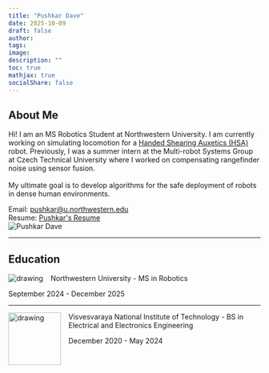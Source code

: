 ```yaml
---
title: "Pushkar Dave"
date: 2025-10-09
draft: false
author: 
tags:
image: 
description: ""
toc: true
mathjax: true
socialShare: false
---
```

## About Me

<div class="about-section">
  <div class="about-text">
    <p>
      Hi! I am an MS Robotics Student at Northwestern University.
      I am currently working on simulating locomotion for a
      <a href="https://github.com/rdlynx19/HSA" target="_blank">Handed Shearing Auxetics (HSA)</a> robot.
      Previously, I was a summer intern at the Multi-robot Systems Group at Czech Technical University where I worked on compensating rangefinder noise using sensor fusion.
      <br><br>
      My ultimate goal is to develop algorithms for the safe deployment of robots in dense human environments.
    </p>
    Email: <a href="mailto:pushkar@u.northwestern.edu " target="_blank"> pushkar@u.northwestern.edu</a> <br>
    Resume: <a href="https://pushkardave.com/resume" target="_blank"> Pushkar's Resume </a>
  </div>

  <div class="about-image">
    <img src="/images/misc/web-3.jpg" alt="Pushkar Dave" />
  </div>
</div>

---

## Education
<img align="left" src="/images/misc/nu.jpeg" alt="drawing" width="" style="margin-right: 15px;"/>

Northwestern University - MS in Robotics

September 2024 - December 2025

---

<img align="left" src="/images/misc/vnit-logo.jpeg" alt="drawing" width="105" style="margin-right: 15px;"/>

Visvesvaraya National Institute of Technology - BS in Electrical and Electronics Engineering

December 2020 - May 2024

<br>


 